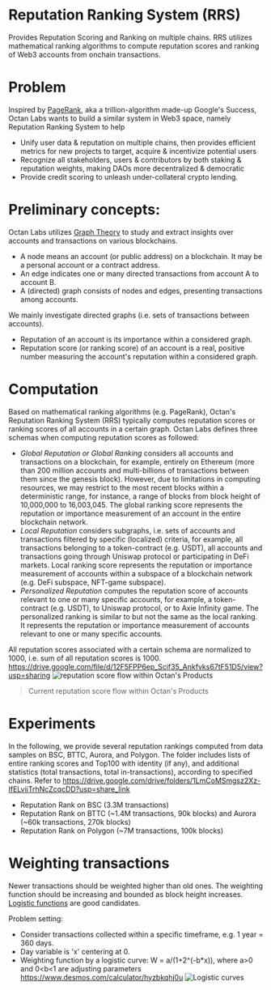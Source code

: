 # Reputation Ranking System (RRS)
Provides Reputation Scoring and Ranking on multiple chains.
RRS utilizes mathematical ranking algorithms to compute reputation scores and ranking of Web3 accounts from onchain transactions.

# Problem
Inspired by [PageRank](https://en.wikipedia.org/wiki/PageRank), aka a trillion-algorithm made-up Google's Success, Octan Labs wants to build a similar system in Web3 space, namely Reputation Ranking System to help
- Unify user data & reputation on multiple chains, then provides efficient metrics for new projects to target, acquire & incentivize potential users 
- Recognize all stakeholders, users & contributors by both staking & reputation weights, making DAOs more decentralized & democratic 
- Provide credit scoring to unleash under-collateral crypto lending.

# Preliminary concepts:
Octan Labs utilizes [Graph Theory](https://en.wikipedia.org/wiki/Graph_theory) to study and extract insights over accounts and transactions on various blockchains.
- A node means an account (or public address) on a blockchain. It may be a personal account or a contract address.
- An edge indicates one or many directed transactions from account A to account B. 
- A (directed) graph consists of nodes and edges, presenting transactions among accounts.  

We mainly investigate directed graphs (i.e. sets of transactions between accounts).
- Reputation of an account is its importance within a considered graph.
- Reputation score (or ranking score) of an account is a real, positive number measuring the account's reputation within a considered graph.

# Computation
Based on mathematical ranking algorithms (e.g. PageRank), Octan's Reputation Ranking System (RRS) typically computes reputation scores or ranking scores of all accounts in a certain graph.
Octan Labs defines three schemas when computing reputation scores as followed:
- *Global Reputation or Global Ranking* considers all accounts and transactions on a blockchain, for example, entirely on Ethereum (more than 200 million accounts and multi-billions of transactions between them since the genesis block). However, due to limitations in computing resources, we may restrict to the most recent blocks within a deterministic range, for instance, a range of blocks from block height of 10,000,000 to 16,003,045.   The global ranking score represents the reputation or importance measurement of an account in the entire blockchain network.
- *Local Reputation* considers subgraphs, i.e. sets of accounts and transactions filtered by specific (localized) criteria, for example, all transactions belonging to a token-contract (e.g. USDT), all accounts and transactions going through Uniswap protocol or participating in DeFi markets. Local ranking score represents the reputation or importance measurement of accounts within a subspace of a blockchain network (e.g. DeFi subspace, NFT-game subspace).
- *Personalized Reputation* computes the reputation score of accounts relevant to one or many specific accounts, for example, a token-contract (e.g. USDT), to Uniswap protocol, or to Axie Infinity game. The personalized ranking is similar to but not the same as the local ranking. It represents the reputation or importance measurement of accounts relevant to one or many specific accounts.

All reputation scores associated with a certain schema are normalized to 1000, i.e. sum of all reputation scores is 1000. 
https://drive.google.com/file/d/12F5FPP6ep_Scif35_Ankfvks67tF51D5/view?usp=sharing
![reputation score flow within Octan's Products](https://user-images.githubusercontent.com/45308207/202169476-6f0259cb-ddcd-479e-80a0-f68f35ba7baa.png)
> Current reputation score flow within Octan's Products

# Experiments
In the following, we provide several reputation rankings computed from data samples on BSC, BTTC, Aurora, and Polygon. The folder includes lists of entire ranking scores and Top100 with identity (if any), and additional statistics (total transactions, total in-transactions), according to specified chains. Refer to https://drive.google.com/drive/folders/1LmCoMSmgsz2Xz-IfELvijTrhNcZcqcDD?usp=share_link
- Reputation Rank on BSC (3.3M transactions)
- Reputation Rank on BTTC (~1.4M transactions, 90k blocks) and Aurora (~60k transactions, 270k blocks)
- Reputation Rank on Polygon (~7M transactions, 100k blocks) 

# Weighting transactions
Newer transactions should be weighted higher than old ones. The weighting function should be increasing and bounded as block height increases. [Logistic functions](https://en.wikipedia.org/wiki/Logistic_function) are good candidates. 

Problem setting:
- Consider transactions collected within a specific timeframe, e.g. 1 year = 360 days.
- Day variable is 'x' centering at 0.
- Weighting function by a logistic curve: W = a/(1+2^(-b*x)), where a>0 and 0<b<1 are adjusting parameters
https://www.desmos.com/calculator/hyzbkqhj0u
![Logistic curves](https://user-images.githubusercontent.com/45308207/203902122-6edf2bbc-4648-426b-9444-2eb06f3ae89b.png)

